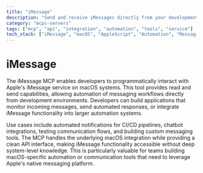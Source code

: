 ```yaml
---
title: "iMessage"
description: "Send and receive iMessages directly from your development environment on macOS."
category: "mcps-servers"
tags: ["mcp", "api", "integration", "automation", "tools", "service"]
tech_stack: ["iMessage", "macOS", "AppleScript", "Automation", "Messaging"]
---
```


# iMessage

The iMessage MCP enables developers to programmatically interact with Apple's iMessage service on macOS systems. This tool provides read and send capabilities, allowing automation of messaging workflows directly from development environments. Developers can build applications that monitor incoming messages, send automated responses, or integrate iMessage functionality into larger automation systems.

Use cases include automated notifications for CI/CD pipelines, chatbot integrations, testing communication flows, and building custom messaging tools. The MCP handles the underlying macOS integration while providing a clean API interface, making iMessage functionality accessible without deep system-level knowledge. This is particularly valuable for teams building macOS-specific automation or communication tools that need to leverage Apple's native messaging platform.
